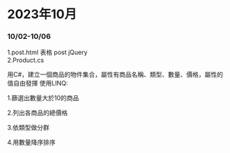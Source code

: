 # 2023年10月
<h3>10/02-10/06</h3>
<div>
1.post.html 表格 post
 jQuery
</div>
<div>
2.Product.cs
</div>
 
用C#，建立一個商品的物件集合，屬性有商品名稱、類型、數量、價格，屬性的值自由發揮
使用LINQ:
  
1.篩選出數量大於10的商品

2.列出各商品的總價格

3.依類型做分群

4.用數量降序排序
 
